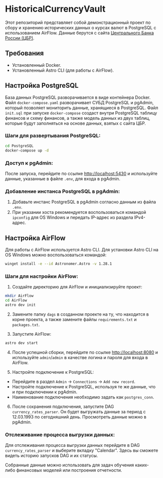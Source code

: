 # HistoricalCurrencyVault

Этот репозиторий представляет собой демонстрационный проект по сбору и хранению исторических данных о курсах валют в PostgreSQL с использованием AirFlow. Данные берутся с сайта [Центрального Банка России (ЦБР)](https://cbr.ru/currency_base/daily/).

## Требования

- Установленный Docker.
- Установленный Astro CLI (для работы с AirFlow).

## Настройка PostgreSQL

База данных PostgreSQL разворачивается в виде контейнера Docker. Файл `docker-compose.yaml` разворачивает СУБД PostgreSQL и pgAdmin, который позволяет мониторить данные, хранящиеся в PostgreSQL. Файл `init.sql` при запуске `docker-compose` создаст внутри PostgreSQL таблицу финансов и схему финансов, а также модель данных из двух таблиц, которые будут заполняться на основе данных, взятых с сайта ЦБР.

### Шаги для развертывания PostgreSQL:

```bash
cd PostgreSQL
docker-compose up -d
```

### Доступ к pgAdmin:

После запуска, перейдите по ссылке [http://localhost:5430](http://localhost:5430) и используйте данные, указанные в файле `.env`, для входа в pgAdmin.

### Добавление инстанса PostgreSQL в pgAdmin:

1. Добавьте инстанс PostgreSQL в pgAdmin согласно данным из файла `.env`.
2. При указании хоста рекомендуется воспользоваться командой `ipconfig` для OS Windows и передать IP-адрес из раздела IPv4-адрес.

## Настройка AirFlow

Для работы с AirFlow используется Astro CLI. Для установки Astro CLI на OS Windows можно воспользоваться командой:

```bash
winget install -e --id Astronomer.Astro -v 1.28.1
```

### Шаги для настройки AirFlow:

1. Создайте директорию для AirFlow и инициализируйте проект:

```bash
mkdir AirFlow
cd AirFlow
astro dev init
```

2. Замените папку `dags` в созданном проекте на ту, что находится в корне проекта, а также замените файлы `requirements.txt` и `packages.txt`.

3. Запустите AirFlow:

```bash
astro dev start
```

4. После успешной сборки, перейдите по ссылке [http://localhost:8080](http://localhost:8080) и используйте `admin`/`admin` в качестве логина и пароля для входа в AirFlow.

5. Настройте подключение к PostgreSQL:

- Перейдите в раздел `Admin` -> `Connections` -> `Add new record`.
- Настройте подключение к PostgreSQL, используя те же данные, что и при подключении к pgAdmin.
- Наименование подключения необходимо задать как `postgres_conn`.

6. После сохранения подключения, запустите DAG `currency_rates_parser`. Он будет выгружать данные за период с 12.03.1993 по сегодняшний день. Просмотреть данные можно в pgAdmin.

### Отслеживание процесса выгрузки данных:

Для отслеживания процесса выгрузки данных перейдите в DAG `currency_rates_parser` и выберите вкладку "Calendar". Здесь вы сможете видеть историю запусков DAG и их статусы.

Собранные данные можно использовать для задач обучения каких-либо финансовых моделей или построения отчетности.
